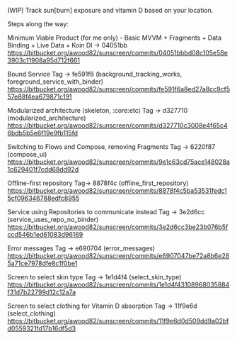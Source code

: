 (WIP) Track sun[burn] exposure and vitamin D based on your location.

Steps along the way:

Minimum Viable Product (for me only) - Basic MVVM + Fragments + Data Binding + Live Data + Koin DI -> 04051bb
https://bitbucket.org/awood82/sunscreen/commits/04051bbbd08c105e58e3903c11908a95d712f661

Bound Service
Tag -> fe591f6 (background_tracking_works, foreground_service_with_binder)
https://bitbucket.org/awood82/sunscreen/commits/fe591f6a8ed27a8cc9cf557e88f4ea679871c191

Modularized architecture (skeleton, :core:etc)
Tag -> d327710 (modularized_architecture)
https://bitbucket.org/awood82/sunscreen/commits/d327710c3008e4f65c46bdb5b5e6f19e9fb115fd

Switching to Flows and Compose, removing Fragments
Tag -> 6220f87 (compose_ui)
https://bitbucket.org/awood82/sunscreen/commits/9e1c63cd75ace148028a1c629401f7cdd68dd92d

Offline-first repository
Tag-> 8878f4c (offline_first_repository)
https://bitbucket.org/awood82/sunscreen/commits/8878f4c5ba53531fedc15cf096346788edfc8955

Service using Repositories to communicate instead
Tag -> 3e2d6cc (service_uses_repo_no_binder)
https://bitbucket.org/awood82/sunscreen/commits/3e2d6cc3be23b076b5fccd546b1ed61083d96169

Error messages
Tag -> e690704 (error_messages)
https://bitbucket.org/awood82/sunscreen/commits/e6907047be72a8b6e285a71ce7978dfe8c1f0be1

Screen to select skin type
Tag -> 1e1d4f4 (select_skin_type)
https://bitbucket.org/awood82/sunscreen/commits/1e1d4f43108968035884f31d7b22799d12c12a7a

Screen to select clothing for Vitamin D absorption
Tag -> 11f9e6d (select_clothing)
https://bitbucket.org/awood82/sunscreen/commits/11f9e6d0d509dd9a02bfd0559321fd17b16df5d3